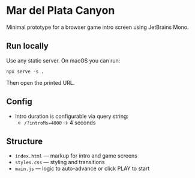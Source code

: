 # Mar del Plata Canyon

Minimal prototype for a browser game intro screen using JetBrains Mono.

## Run locally

Use any static server. On macOS you can run:

```
npx serve -s .
```

Then open the printed URL.

## Config

- Intro duration is configurable via query string:
  - `/?introMs=4000` → 4 seconds

## Structure

- `index.html` — markup for intro and game screens
- `styles.css` — styling and transitions
- `main.js` — logic to auto-advance or click PLAY to start
